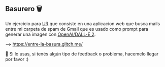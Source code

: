 ## Basurero 🗑

Un ejercicio para [UR](https://www.instagram.com/urniversidad/) que consiste en una aplicacion web que busca mails entre mi carpeta de spam de Gmail que es usado como prompt para generar una imagen con [OpenAI/DALL-E 2](https://openai.com/dall-e-2/).

--> <https://entre-la-basura.glitch.me/>

👋 Si lo usas, si tenés algún tipo de feedback o problema, hacemelo llegar por favor :)
